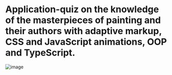 #  Application-quiz on the knowledge of the masterpieces of painting and their authors with adaptive markup, CSS and JavaScript animations, OOP and TypeScript.
![image](https://user-images.githubusercontent.com/84175555/159891712-0685423d-dc63-4f9b-9ef3-cd22fb971cfa.png)
